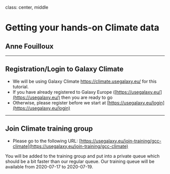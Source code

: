 class: center, middle

# Getting your hands-on Climate data

## Anne Fouilloux

---

## Registration/Login to Galaxy Climate

- We will be using Galaxy Climate https://climate.usegalaxy.eu/ for this tutorial. 
- If you have already registered to Galaxy Europe ([https://usegalaxy.eu/](https://usegalaxy.eu/) then you are ready to go
- Otherwise, please register before we start at [https://usegalaxy.eu/login](https://usegalaxy.eu/login)

---

## Join Climate training group

- Please go to the following URL:
[https://usegalaxy.eu/join-training/gcc-climate](https://usegalaxy.eu/join-training/gcc-climate)

You will be added to the training group and put into a private queue which should be a bit faster than our regular queue. Our training queue will be available from 2020-07-17 to 2020-07-19. 





